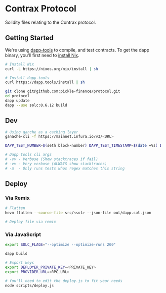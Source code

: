 # Contrax Protocol

Solidity files relating to the Contrax protocol.

## Getting Started

We're using [dapp-tools](http://dapp.tools/) to compile, and test contracts. To get the dapp binary, you'll first need to [install Nix](https://nixos.org/guides/install-nix.html).

```bash
# Install Nix
curl -L https://nixos.org/nix/install | sh

# Install dapp-tools
curl https://dapp.tools/install | sh
```

```bash
git clone git@github.com:pickle-finance/protocol.git
cd protocol
dapp update
dapp --use solc:0.6.12 build

```

## Dev

```bash
# Using ganche as a caching layer
ganache-cli -f https://mainnet.infura.io/v3/<URL>

DAPP_TEST_NUMBER=$(seth block-number) DAPP_TEST_TIMESTAMP=$(date +%s) DAPP_TEST_BALANCE_CREATE=10000000000000000000000000 dapp test --rpc-url http://localhost:8545 -m <test to run> -vv

# Dapp tools cli args
# -vv - Verbose (Show stacktraces if fail)
# -vv - Very verbose (ALWAYS show stacktraces)
# -m  - Only runs tests whos regex matches this string
```

## Deploy

### Via Remix

```bash
# Flatten
hevm flatten --source-file src/<sol> --json-file out/dapp.sol.json

# Deploy file via remix
```

### Via JavaScript
```bash
export SOLC_FLAGS="--optimize --optimize-runs 200"

dapp build

# Export keys
export DEPLOYER_PRIVATE_KEY=<PRIVATE_KEY>
export PROVIDER_URL=<RPC_URL>

# You'll need to edit the deploy.js to fit your needs
node scripts/deploy.js
```
